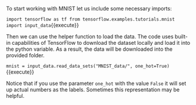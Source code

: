 To start working with MNIST let us include some necessary imports:

`import tensorflow as tf
from tensorflow.examples.tutorials.mnist import input_data`{{execute}}

Then we can use the helper function to load the data. The code uses built-in capabilities of TensorFlow to download the dataset locally and load it into the python variable. As a result, the data will be downloaded into the provided folder.

`mnist = input_data.read_data_sets("MNIST_data/", one_hot=True)`{{execute}}

Notice that if you use the parameter `one_hot` with the value `False` it will set up actual numbers as the labels. Sometimes this representation may be helpful.
